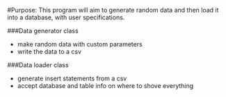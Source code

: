 #Purpose:
This program will aim to generate random data and then load it into a database, with user specifications.

###Data generator class
- make random data with custom parameters
- write the data to a csv

###Data loader class
- generate insert statements from a csv
- accept database and table info on where to shove everything